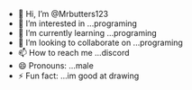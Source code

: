 - 👋 Hi, I’m @Mrbutters123
- 👀 I’m interested in ...programing
- 🌱 I’m currently learning ...programing
- 💞️ I’m looking to collaborate on ...programing
- 📫 How to reach me ...discord
- 😄 Pronouns: ...male
- ⚡ Fun fact: ...im good at drawing

<!---
Mrbutters123/Mrbutters123 is a ✨ special ✨ repository because its `README.md` (this file) appears on your GitHub profile.
You can click the Preview link to take a look at your changes.
--->
